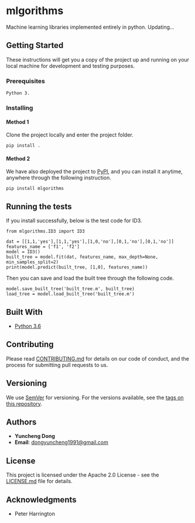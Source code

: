 # mlgorithms

Machine learning libraries implemented entirely in python. Updating...

## Getting Started

These instructions will get you a copy of the project up and running on your local machine for development and testing purposes. 

### Prerequisites

```
Python 3.
```

### Installing

#### Method 1
Clone the project locally and enter the project folder.

```
pip install .
```

#### Method 2
We have also deployed the project to [PyPI](https://pypi.org/project/mlgorithms/), and you can install it anytime, anywhere through the following instruction.

```
pip install mlgorithms
```


## Running the tests

If you install successfully, below is the test code for ID3.

```
from mlgorithms.ID3 import ID3

dat = [[1,1,'yes'],[1,1,'yes'],[1,0,'no'],[0,1,'no'],[0,1,'no']]
features_name = ['f1', 'f2']
model = ID3()
built_tree = model.fit(dat, features_name, max_depth=None, min_samples_split=2)
print(model.predict(built_tree, [1,0], features_name))
```

Then you can save and load the built tree through the following code.

```
model.save_built_tree('built_tree.m', built_tree)
load_tree = model.load_built_tree('built_tree.m')
```

## Built With

* [Python 3.6](https://www.python.org/downloads/)


## Contributing

Please read [CONTRIBUTING.md](https://gist.github.com/PurpleBooth/b24679402957c63ec426) for details on our code of conduct, and the process for submitting pull requests to us.

## Versioning

We use [SemVer](http://semver.org/) for versioning. For the versions available, see the [tags on this repository](https://github.com/doycode/mlgorithms/tags). 

## Authors

* **Yuncheng Dong**
* **Email**: dongyuncheng1991@gmail.com

## License

This project is licensed under the Apache 2.0 License - see the [LICENSE.md](https://github.com/doycode/mlgorithms/blob/master/LICENSE) file for details.

## Acknowledgments

* Peter Harrington
